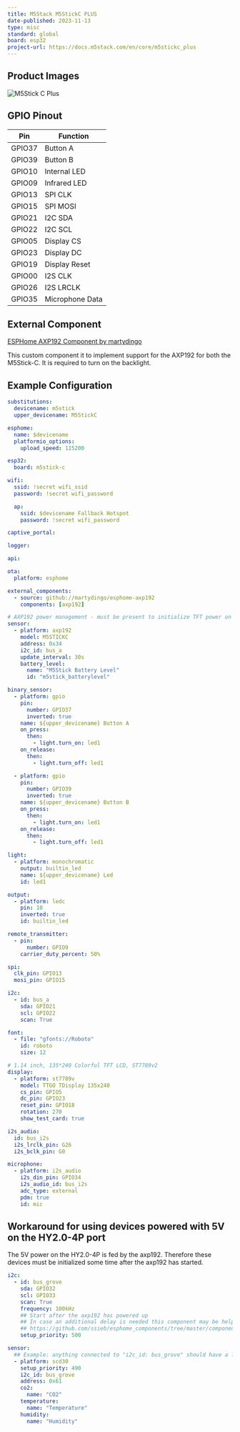 ```yaml
---
title: M5Stack M5StickC PLUS
date-published: 2023-11-13
type: misc
standard: global
board: esp32
project-url: https://docs.m5stack.com/en/core/m5stickc_plus
---
```


## Product Images

![M5Stick C Plus](m5stickcplus.png "M5Stick C Plus")

## GPIO Pinout

| Pin    | Function        |
| ------ | --------------- |
| GPIO37 | Button A        |
| GPIO39 | Button B        |
| GPIO10 | Internal LED    |
| GPIO09 | Infrared LED    |
| GPIO13 | SPI CLK         |
| GPIO15 | SPI MOSI        |
| GPIO21 | I2C SDA         |
| GPIO22 | I2C SCL         |
| GPIO05 | Display CS      |
| GPIO23 | Display DC      |
| GPIO19 | Display Reset   |
| GPIO00 | I2S CLK         |
| GPIO26 | I2S LRCLK       |
| GPIO35 | Microphone Data |

## External Component

[ESPHome AXP192 Component by martydingo](https://github.com/martydingo/esphome-axp192)

This custom component it to implement support for the AXP192 for both the M5Stick-C. It is required to turn on the
backlight.

## Example Configuration

```yml
substitutions:
  devicename: m5stick
  upper_devicename: M5StickC

esphome:
  name: $devicename
  platformio_options:
    upload_speed: 115200

esp32:
  board: m5stick-c

wifi:
  ssid: !secret wifi_ssid
  password: !secret wifi_password

  ap:
    ssid: $devicename Fallback Hotspot
    password: !secret wifi_password

captive_portal:

logger:

api:

ota:
  platform: esphome

external_components:
  - source: github://martydingo/esphome-axp192
    components: [axp192]

# AXP192 power management - must be present to initialize TFT power on
sensor:
  - platform: axp192
    model: M5STICKC
    address: 0x34
    i2c_id: bus_a
    update_interval: 30s
    battery_level:
      name: "M5Stick Battery Level"
      id: "m5stick_batterylevel"

binary_sensor:
  - platform: gpio
    pin:
      number: GPIO37
      inverted: true
    name: ${upper_devicename} Button A
    on_press:
      then:
        - light.turn_on: led1
    on_release:
      then:
        - light.turn_off: led1

  - platform: gpio
    pin:
      number: GPIO39
      inverted: true
    name: ${upper_devicename} Button B
    on_press:
      then:
        - light.turn_on: led1
    on_release:
      then:
        - light.turn_off: led1

light:
  - platform: monochromatic
    output: builtin_led
    name: ${upper_devicename} Led
    id: led1

output:
  - platform: ledc
    pin: 10
    inverted: true
    id: builtin_led

remote_transmitter:
  - pin:
      number: GPIO9
    carrier_duty_percent: 50%

spi:
  clk_pin: GPIO13
  mosi_pin: GPIO15

i2c:
  - id: bus_a
    sda: GPIO21
    scl: GPIO22
    scan: True

font:
  - file: "gfonts://Roboto"
    id: roboto
    size: 12

# 1.14 inch, 135*240 Colorful TFT LCD, ST7789v2
display:
  - platform: st7789v
    model: TTGO TDisplay 135x240
    cs_pin: GPIO5
    dc_pin: GPIO23
    reset_pin: GPIO18
    rotation: 270
    show_test_card: true

i2s_audio:
  id: bus_i2s
  i2s_lrclk_pin: G26
  i2s_bclk_pin: G0

microphone:
  - platform: i2s_audio
    i2s_din_pin: GPIO34
    i2s_audio_id: bus_i2s
    adc_type: external
    pdm: true
    id: mic
```

## Workaround for using devices powered with 5V on the HY2.0-4P port

The 5V power on the HY2.0-4P is fed by the axp192. Therefore these devices must be initialized some time after the
axp192 has started.

```yml
i2c:
  - id: bus_grove
    sda: GPIO32
    scl: GPIO33
    scan: True
    frequency: 100kHz
    ## Start after the axp192 has powered up
    ## In case an additional delay is needed this component may be helpful:
    ## https://github.com/ssieb/esphome_components/tree/master/components/boot_delay
    setup_priority: 500

sensor:
  ## Example: anything connected to "i2c_id: bus_grove" should have a lower setup priority than bus_grove.
  - platform: scd30
    setup_priority: 490
    i2c_id: bus_grove
    address: 0x61
    co2:
      name: "CO2"
    temperature:
      name: "Temperature"
    humidity:
      name: "Humidity"
```
